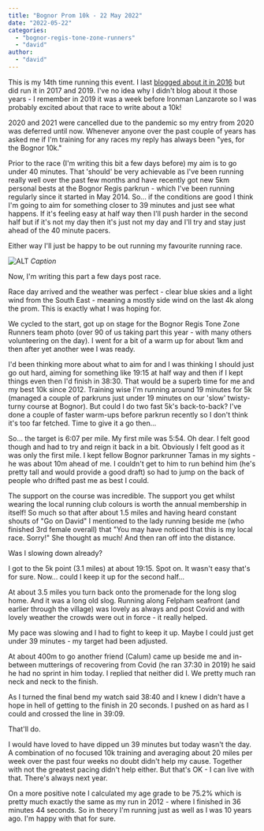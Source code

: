 ```yaml
---
title: "Bognor Prom 10k - 22 May 2022"
date: "2022-05-22"
categories: 
  - "bognor-regis-tone-zone-runners"
  - "david"
author: 
  - "david"
---
```


This is my 14th time running this event.  I last [blogged about it in 2016](/2016/05/bognor-prom-10k-15-may-2016/) but did run it in 2017
and 2019. I've no idea why I didn't blog about it those years - I remember in 2019 it was a week 
before Ironman Lanzarote so I was probably excited about that race to write about a 10k!

2020 and 2021 were cancelled due to the pandemic so my entry from 2020 was deferred until now.  Whenever anyone over the past couple of 
years has asked me if I'm training for any races my reply has always been "yes, for the Bognor 10k."

Prior to the race (I'm writing this bit a few days before) my aim is to go under 40 minutes.  That 'should' be very achievable as I've been
running really well over the past few months and have recently got new 5km personal bests at the Bognor Regis parkrun - which I've been running
regularly since it started in May 2014.  So... if the conditions are good I think I'm going to aim for something closer to 39 minutes and just 
see what happens.  If it's feeling easy at half way then I'll push harder in the second half but if it's not my day then it's just not my day 
and I'll try and stay just ahead of the 40 minute pacers.

Either way I'll just be happy to be out running my favourite running race.

![ALT](/images/2022/filename.jpg) 
*Caption*

Now, I'm writing this part a few days post race.

Race day arrived and the weather was perfect - clear blue skies and a light wind from the South East - meaning a mostly side wind on the last 4k along the prom. This is exactly what I was hoping for.

We cycled to the start, got up on stage for the Bognor Regis Tone Zone Runners team photo (over 90 of us taking part this year - with many others volunteering on the day).  I went for a bit of a warm up for about 1km and then after yet another wee I was ready.

I'd been thinking more about what to aim for and I was thinking I should just go out hard, aiming for something like 19:15 at half way and then if I kept things even then I'd finish in 38:30.  That would be a superb time for me and my best 10k since 2012.  Training wise I'm running around 19 minutes for 5k (managed a couple of parkruns just under 19 minutes on our 'slow' twisty-turny course at Bognor).  But could I do two fast 5k's back-to-back?  I've done a couple of faster warm-ups before parkrun recently so I don't think it's too far fetched.  Time to give it a go then...

So... the target is 6:07 per mile.  My first mile was 5:54.  Oh dear.  I felt good though and had to try and reign it back in a bit.  Obviously I felt good as it was only the first mile.  I kept fellow Bognor parkrunner Tamas in my sights - he was about 10m ahead of me.  I couldn't get to him to run behind him (he's pretty tall and would provide a good draft) so had to jump on the back of people who drifted past me as best I could.

The support on the course was incredible.  The support you get whilst wearing the local running club colours is worth the annual membership in itself!  So much so that after about 1.5 miles and having heard constant shouts of "Go on David" I mentioned to the lady running beside me (who finished 3rd female overall) that "You may have noticed that this is my local race. Sorry!" She thought as much! And then ran off into the distance.

Was I slowing down already?

I got to the 5k point (3.1 miles) at about 19:15.  Spot on.  It wasn't easy that's for sure.  Now... could I keep it up for the second half...

At about 3.5 miles you turn back onto the promenade for the long slog home.  And it was a long old slog.  Running along Felpham seafront (and earlier through the village) was lovely as always and post Covid and with lovely weather the crowds were out in force - it really helped.

My pace was slowing and I had to fight to keep it up.  Maybe I could just get under 39 minutes - my target had been adjusted.

At about 400m to go another friend (Calum) came up beside me and in-between mutterings of recovering from Covid (he ran 37:30 in 2019) he said he had no sprint in him today.  I replied that neither did I.  We pretty much ran neck and neck to the finish.

As I turned the final bend my watch said 38:40 and I knew I didn't have a hope in hell of getting to the finish in 20 seconds.  I pushed on as hard as I could and crossed the line in 39:09.

That'll do.

I would have loved to have dipped un 39 minutes but today wasn't the day. A combination of no focused 10k training and averaging about 20 miles per week over the past four weeks no doubt didn't help my cause. Together with not the greatest pacing didn't help either. But that's OK - I can live with that. There's always next year.

On a more positive note I calculated my age grade to be 75.2% which is pretty much exactly the same as my run in 2012 - where I finished in 36 minutes 44 seconds.  So in theory I'm running just as well as I was 10 years ago. I'm happy with that for sure.
